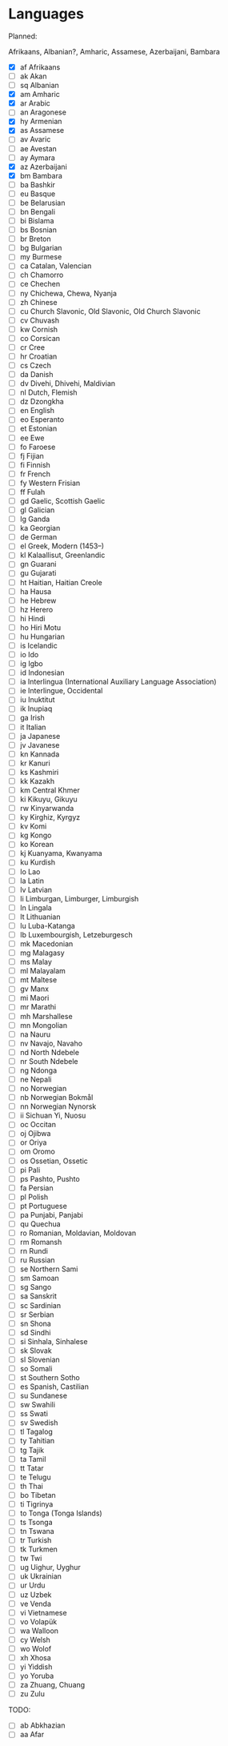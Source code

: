 # Languages

Planned: 

Afrikaans, Albanian?, Amharic, Assamese, Azerbaijani, Bambara

* [x] af Afrikaans
* [ ] ak Akan
* [ ] sq Albanian
* [x] am Amharic
* [x] ar Arabic
* [ ] an Aragonese
* [x] hy Armenian
* [x] as Assamese
* [ ] av Avaric
* [ ] ae Avestan
* [ ] ay Aymara
* [x] az Azerbaijani
* [x] bm Bambara
* [ ] ba Bashkir
* [ ] eu Basque
* [ ] be Belarusian
* [ ] bn Bengali
* [ ] bi Bislama
* [ ] bs Bosnian
* [ ] br Breton
* [ ] bg Bulgarian
* [ ] my Burmese
* [ ] ca Catalan, Valencian
* [ ] ch Chamorro
* [ ] ce Chechen
* [ ] ny Chichewa, Chewa, Nyanja
* [ ] zh Chinese
* [ ] cu Church Slavonic, Old Slavonic, Old Church Slavonic
* [ ] cv Chuvash
* [ ] kw Cornish
* [ ] co Corsican
* [ ] cr Cree
* [ ] hr Croatian
* [ ] cs Czech
* [ ] da Danish
* [ ] dv Divehi, Dhivehi, Maldivian
* [ ] nl Dutch, Flemish
* [ ] dz Dzongkha
* [ ] en English
* [ ] eo Esperanto
* [ ] et Estonian
* [ ] ee Ewe
* [ ] fo Faroese
* [ ] fj Fijian
* [ ] fi Finnish
* [ ] fr French
* [ ] fy Western Frisian
* [ ] ff Fulah
* [ ] gd Gaelic, Scottish Gaelic
* [ ] gl Galician
* [ ] lg Ganda
* [ ] ka Georgian
* [ ] de German
* [ ] el Greek, Modern (1453–)
* [ ] kl Kalaallisut, Greenlandic
* [ ] gn Guarani
* [ ] gu Gujarati
* [ ] ht Haitian, Haitian Creole
* [ ] ha Hausa
* [ ] he Hebrew
* [ ] hz Herero
* [ ] hi Hindi
* [ ] ho Hiri Motu
* [ ] hu Hungarian
* [ ] is Icelandic
* [ ] io Ido
* [ ] ig Igbo
* [ ] id Indonesian
* [ ] ia Interlingua (International Auxiliary Language Association)
* [ ] ie Interlingue, Occidental
* [ ] iu Inuktitut
* [ ] ik Inupiaq
* [ ] ga Irish
* [ ] it Italian
* [ ] ja Japanese
* [ ] jv Javanese
* [ ] kn Kannada
* [ ] kr Kanuri
* [ ] ks Kashmiri
* [ ] kk Kazakh
* [ ] km Central Khmer
* [ ] ki Kikuyu, Gikuyu
* [ ] rw Kinyarwanda
* [ ] ky Kirghiz, Kyrgyz
* [ ] kv Komi
* [ ] kg Kongo
* [ ] ko Korean
* [ ] kj Kuanyama, Kwanyama
* [ ] ku Kurdish
* [ ] lo Lao
* [ ] la Latin
* [ ] lv Latvian
* [ ] li Limburgan, Limburger, Limburgish
* [ ] ln Lingala
* [ ] lt Lithuanian
* [ ] lu Luba-Katanga
* [ ] lb Luxembourgish, Letzeburgesch
* [ ] mk Macedonian
* [ ] mg Malagasy
* [ ] ms Malay
* [ ] ml Malayalam
* [ ] mt Maltese
* [ ] gv Manx
* [ ] mi Maori
* [ ] mr Marathi
* [ ] mh Marshallese
* [ ] mn Mongolian
* [ ] na Nauru
* [ ] nv Navajo, Navaho
* [ ] nd North Ndebele
* [ ] nr South Ndebele
* [ ] ng Ndonga
* [ ] ne Nepali
* [ ] no Norwegian
* [ ] nb Norwegian Bokmål
* [ ] nn Norwegian Nynorsk
* [ ] ii Sichuan Yi, Nuosu
* [ ] oc Occitan
* [ ] oj Ojibwa
* [ ] or Oriya
* [ ] om Oromo
* [ ] os Ossetian, Ossetic
* [ ] pi Pali
* [ ] ps Pashto, Pushto
* [ ] fa Persian
* [ ] pl Polish
* [ ] pt Portuguese
* [ ] pa Punjabi, Panjabi
* [ ] qu Quechua
* [ ] ro Romanian, Moldavian, Moldovan
* [ ] rm Romansh
* [ ] rn Rundi
* [ ] ru Russian
* [ ] se Northern Sami
* [ ] sm Samoan
* [ ] sg Sango
* [ ] sa Sanskrit
* [ ] sc Sardinian
* [ ] sr Serbian
* [ ] sn Shona
* [ ] sd Sindhi
* [ ] si Sinhala, Sinhalese
* [ ] sk Slovak
* [ ] sl Slovenian
* [ ] so Somali
* [ ] st Southern Sotho
* [ ] es Spanish, Castilian
* [ ] su Sundanese
* [ ] sw Swahili
* [ ] ss Swati
* [ ] sv Swedish
* [ ] tl Tagalog
* [ ] ty Tahitian
* [ ] tg Tajik
* [ ] ta Tamil
* [ ] tt Tatar
* [ ] te Telugu
* [ ] th Thai
* [ ] bo Tibetan
* [ ] ti Tigrinya
* [ ] to Tonga (Tonga Islands)
* [ ] ts Tsonga
* [ ] tn Tswana
* [ ] tr Turkish
* [ ] tk Turkmen
* [ ] tw Twi
* [ ] ug Uighur, Uyghur
* [ ] uk Ukrainian
* [ ] ur Urdu
* [ ] uz Uzbek
* [ ] ve Venda
* [ ] vi Vietnamese
* [ ] vo Volapük
* [ ] wa Walloon
* [ ] cy Welsh
* [ ] wo Wolof
* [ ] xh Xhosa
* [ ] yi Yiddish
* [ ] yo Yoruba
* [ ] za Zhuang, Chuang
* [ ] zu Zulu

TODO:

* [ ] ab Abkhazian
* [ ] aa Afar
